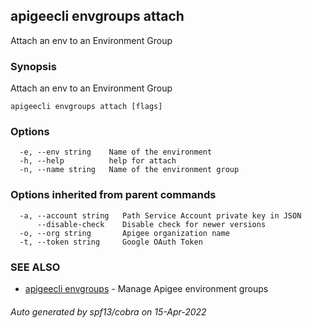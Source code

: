 ## apigeecli envgroups attach

Attach an env to an Environment Group

### Synopsis

Attach an env to an Environment Group

```
apigeecli envgroups attach [flags]
```

### Options

```
  -e, --env string    Name of the environment
  -h, --help          help for attach
  -n, --name string   Name of the environment group
```

### Options inherited from parent commands

```
  -a, --account string   Path Service Account private key in JSON
      --disable-check    Disable check for newer versions
  -o, --org string       Apigee organization name
  -t, --token string     Google OAuth Token
```

### SEE ALSO

* [apigeecli envgroups](apigeecli_envgroups.md)	 - Manage Apigee environment groups

###### Auto generated by spf13/cobra on 15-Apr-2022
